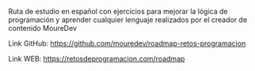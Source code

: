 Ruta de estudio en español con ejercicios para mejorar la lógica de programación y aprender cualquier lenguaje realizados por el creador de contenido MoureDev


Link GitHub: https://github.com/mouredev/roadmap-retos-programacion

Link WEB: https://retosdeprogramacion.com/roadmap

